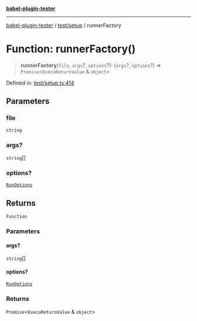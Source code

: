 [**babel-plugin-tester**](../../../README.md)

***

[babel-plugin-tester](../../../README.md) / [test/setup](../README.md) / runnerFactory

# Function: runnerFactory()

> **runnerFactory**(`file`, `args`?, `options`?): (`args`?, `options`?) => `Promise`\<`ExecaReturnValue` & `object`\>

Defined in: [test/setup.ts:414](https://github.com/Xunnamius/babel-plugin-tester/blob/91349cafb3cefac8248e86580feec53bd082321e/test/setup.ts#L414)

## Parameters

### file

`string`

### args?

`string`[]

### options?

[`RunOptions`](../interfaces/RunOptions.md)

## Returns

`Function`

### Parameters

#### args?

`string`[]

#### options?

[`RunOptions`](../interfaces/RunOptions.md)

### Returns

`Promise`\<`ExecaReturnValue` & `object`\>

